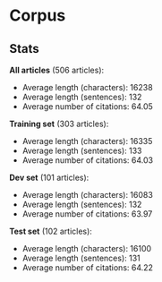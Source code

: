 # Corpus #

## Stats ##

**All articles** (506 articles):

- Average length (characters): 16238
- Average length (sentences): 132
- Average number of citations: 64.05

**Training set** (303 articles):

- Average length (characters): 16335
- Average length (sentences): 133
- Average number of citations: 64.03

**Dev set** (101 articles):

- Average length (characters): 16083
- Average length (sentences): 132
- Average number of citations: 63.97

**Test set** (102 articles):

- Average length (characters): 16100
- Average length (sentences): 131
- Average number of citations: 64.22

